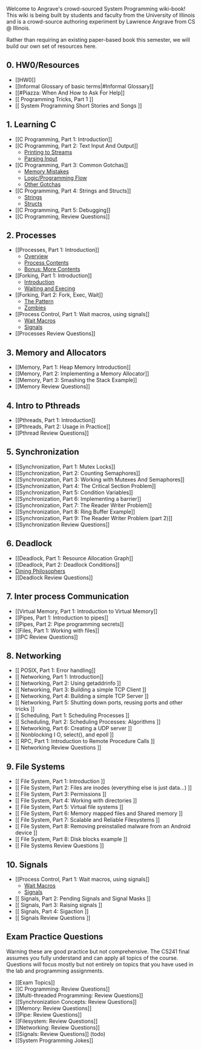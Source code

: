 Welcome to Angrave's crowd-sourced System Programming wiki-book!
This wiki is being built by students and faculty from the University of Illinois and is a crowd-source authoring experiment by Lawrence Angrave from CS @ Illinois.

Rather than requiring an existing paper-based book this semester, we will build our own set of resources here.

## 0. HW0/Resources
* [[HW0]]
* [[Informal Glossary of basic terms|#Informal Glossary]]
* [[#Piazza: When And How to Ask For Help]]
* [[ Programming Tricks, Part 1 ]]
* [[ System Programming Short Stories and Songs ]]

## 1. Learning C
* [[C Programming, Part 1: Introduction]]
* [[C Programming, Part 2: Text Input And Output]]
   * [Printing to Streams](https://github.com/angrave/SystemProgramming/wiki/C-Programming%2C-Part-2%3A-Text-Input-And-Output#printing-to-streams)
   * [Parsing Input](https://github.com/angrave/SystemProgramming/wiki/C-Programming%2C-Part-2%3A-Text-Input-And-Output#parsing-input)
* [[C Programming, Part 3: Common Gotchas]]
   * [Memory Mistakes](https://github.com/angrave/SystemProgramming/wiki/C-Programming%2C-Part-3%3A-Common-Gotchas#memory-mistakes)
   * [Logic/Programming Flow](https://github.com/angrave/SystemProgramming/wiki/C-Programming%2C-Part-3%3A-Common-Gotchas#logic-and-program-flow-mistakes)
   * [Other Gotchas](https://github.com/angrave/SystemProgramming/wiki/C-Programming%2C-Part-3%3A-Common-Gotchas#other-gotchas)
* [[C Programming, Part 4: Strings and Structs]]
   * [Strings](https://github.com/angrave/SystemProgramming/wiki/C-Programming%2C-Part-4%3A-Strings-and-Structs#strings-structs-and-gotchas)
   * [Structs](https://github.com/angrave/SystemProgramming/wiki/C-Programming%2C-Part-4%3A-Strings-and-Structs#so-whats-a-struct)
* [[C Programming, Part 5: Debugging]]
* [[C Programming, Review Questions]]

## 2. Processes
* [[Processes, Part 1: Introduction]]
   * [Overview](https://github.com/angrave/SystemProgramming/wiki/Processes,-Part-1:-Introduction#overview)
   * [Process Contents](https://github.com/angrave/SystemProgramming/wiki/Processes,-Part-1:-Introduction#process-contents)
   * [Bonus: More Contents](https://github.com/angrave/SystemProgramming/wiki/Processes,-Part-1:-Introduction#process-functionslimitations-bonus)
* [[Forking, Part 1: Introduction]]
   * [Introduction](https://github.com/angrave/SystemProgramming/wiki/Forking%2C-Part-1%3A-Introduction#intro-to-fork)
   * [Waiting and Execing](https://github.com/angrave/SystemProgramming/wiki/Forking%2C-Part-1%3A-Introduction#waiting-and-execing)
* [[Forking, Part 2: Fork, Exec, Wait]]
   * [The Pattern](https://github.com/angrave/SystemProgramming/wiki/Forking,-Part-2:-Fork,-Exec,-Wait#the-pattern)
   * [Zombies](https://github.com/angrave/SystemProgramming/wiki/Forking,-Part-2:-Fork,-Exec,-Wait#zombies)
* [[Process Control, Part 1: Wait macros, using signals]]
   * [Wait Macros](https://github.com/angrave/SystemProgramming/wiki/Process-Control%2C-Part-1%3A-Wait-macros%2C-using-signals#wait-macros)
   * [Signals](https://github.com/angrave/SystemProgramming/wiki/Process-Control%2C-Part-1%3A-Wait-macros%2C-using-signals#signals)
* [[Processes Review Questions]]

## 3. Memory and Allocators
* [[Memory, Part 1: Heap Memory Introduction]]
* [[Memory, Part 2: Implementing a Memory Allocator]]
* [[Memory, Part 3: Smashing the Stack Example]]
* [[Memory Review Questions]]

## 4. Intro to Pthreads
* [[Pthreads, Part 1: Introduction]]
* [[Pthreads, Part 2: Usage in Practice]]
* [[Pthread Review Questions]]

## 5. Synchronization
* [[Synchronization, Part 1: Mutex Locks]]
* [[Synchronization, Part 2: Counting Semaphores]]
* [[Synchronization, Part 3: Working with Mutexes And Semaphores]]
* [[Synchronization, Part 4: The Critical Section Problem]]
* [[Synchronization, Part 5: Condition Variables]]
* [[Synchronization, Part 6: Implementing a barrier]]
* [[Synchronization, Part 7: The Reader Writer Problem]]
* [[Synchronization, Part 8: Ring Buffer Example]]
* [[Synchronization, Part 9: The Reader Writer Problem (part 2)]]
* [[Synchronization Review Questions]]

## 6. Deadlock
* [[Deadlock, Part 1: Resource Allocation Graph]]
* [[Deadlock, Part 2: Deadlock Conditions]]
* [Dining Philosophers](https://github.com/angrave/SystemProgramming/wiki/Dining-Philosphers)
* [[Deadlock Review Questions]]

## 7. Inter process Communication
* [[Virtual Memory, Part 1: Introduction to Virtual Memory]]
* [[Pipes, Part 1: Introduction to pipes]]
* [[Pipes, Part 2: Pipe programming secrets]]
* [[Files, Part 1: Working with files]]
* [[IPC Review Questions]]

## 8. Networking
* [[ POSIX, Part 1: Error handling]]
* [[ Networking, Part 1: Introduction]]
* [[ Networking, Part 2: Using getaddrinfo ]]
* [[ Networking, Part 3: Building a simple TCP Client ]]
* [[ Networking, Part 4: Building a simple TCP Server ]]
* [[ Networking, Part 5: Shutting down ports, reusing ports and other tricks ]]
* [[ Scheduling, Part 1: Scheduling Processes ]]
* [[ Scheduling, Part 2: Scheduling Processes: Algorithms ]]
* [[ Networking, Part 6: Creating a UDP server ]]
* [[ Nonblocking I O, select(), and epoll ]]
* [[ RPC, Part 1: Introduction to Remote Procedure Calls ]]
* [[ Networking Review Questions ]]

## 9. File Systems
* [[ File System, Part 1: Introduction ]]
* [[ File System, Part 2: Files are inodes (everything else is just data...) ]]
* [[ File System, Part 3: Permissions ]]
* [[ File System, Part 4: Working with directories ]]
* [[ File System, Part 5: Virtual file systems ]]
* [[ File System, Part 6: Memory mapped files and Shared memory ]]
* [[ File System, Part 7: Scalable and Reliable Filesystems ]]
* [[ File System, Part 8: Removing preinstalled malware from an Android device ]]
* [[ File System, Part 8: Disk blocks example ]]
* [[ File Systems Review Questions ]]

## 10. Signals
* [[Process Control, Part 1: Wait macros, using signals]]
   * [Wait Macros](https://github.com/angrave/SystemProgramming/wiki/Process-Control%2C-Part-1%3A-Wait-macros%2C-using-signals#wait-macros)
   * [Signals](https://github.com/angrave/SystemProgramming/wiki/Process-Control%2C-Part-1%3A-Wait-macros%2C-using-signals#signals)
* [[ Signals, Part 2: Pending Signals and Signal Masks ]]
* [[ Signals, Part 3: Raising signals ]]
* [[ Signals, Part 4: Sigaction ]]
* [[ Signals Review Questions ]]

## Exam Practice Questions
Warning these are good practice but not comprehensive. The CS241 final assumes you fully understand and can apply all topics of the course. Questions will focus mostly but not entirely on topics that you have used in the lab and programming assignments.

* [[Exam Topics]]
* [[C Programming: Review Questions]]
* [[Multi-threaded Programming: Review Questions]]
* [[Synchronization Concepts: Review Questions]]
* [[Memory: Review Questions]]
* [[Pipe: Review Questions]]
* [[Filesystem: Review Questions]]
* [[Networking: Review Questions]]
* [[Signals: Review Questions]] (todo)
* [[System Programming Jokes]]
